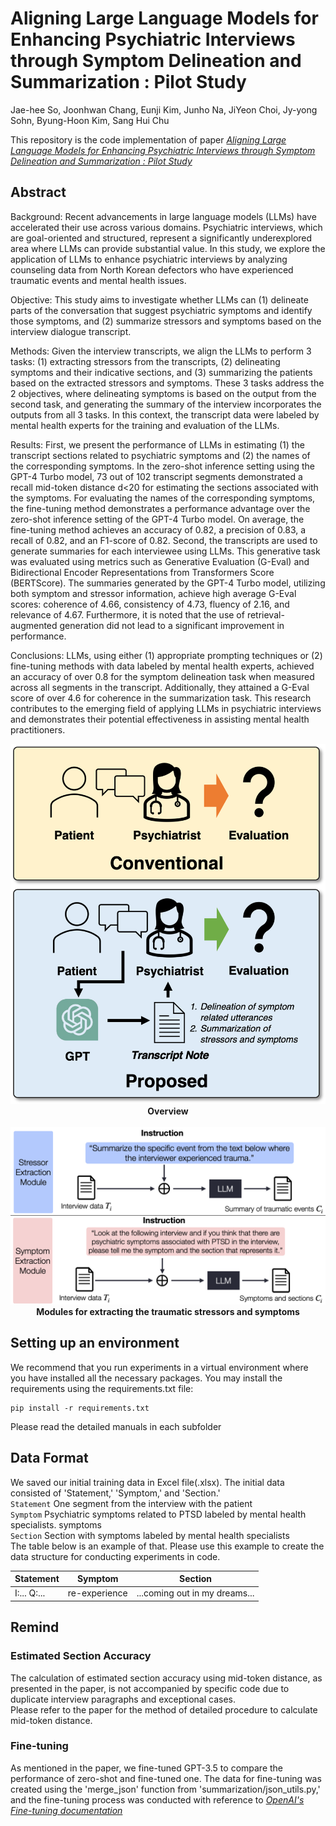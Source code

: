 # Aligning Large Language Models for Enhancing Psychiatric Interviews through Symptom Delineation and Summarization : Pilot Study

Jae-hee So, Joonhwan Chang, Eunji Kim, Junho Na, JiYeon Choi, Jy-yong Sohn, Byung-Hoon Kim, Sang Hui Chu

This repository is the code implementation of paper *[Aligning Large Language Models for Enhancing Psychiatric Interviews through Symptom Delineation and Summarization : Pilot Study](https://formative.jmir.org/2024/1/e58418/)* 

## Abstract

Background:
Recent advancements in large language models (LLMs) have accelerated their use across various domains. Psychiatric interviews, which are goal-oriented and structured, represent a significantly underexplored area where LLMs can provide substantial value. In this study, we explore the application of LLMs to enhance psychiatric interviews by analyzing counseling data from North Korean defectors who have experienced traumatic events and mental health issues.

Objective:
This study aims to investigate whether LLMs can (1) delineate parts of the conversation that suggest psychiatric symptoms and identify those symptoms, and (2) summarize stressors and symptoms based on the interview dialogue transcript.

Methods:
Given the interview transcripts, we align the LLMs to perform 3 tasks: (1) extracting stressors from the transcripts, (2) delineating symptoms and their indicative sections, and (3) summarizing the patients based on the extracted stressors and symptoms. These 3 tasks address the 2 objectives, where delineating symptoms is based on the output from the second task, and generating the summary of the interview incorporates the outputs from all 3 tasks. In this context, the transcript data were labeled by mental health experts for the training and evaluation of the LLMs.

Results:
First, we present the performance of LLMs in estimating (1) the transcript sections related to psychiatric symptoms and (2) the names of the corresponding symptoms. In the zero-shot inference setting using the GPT-4 Turbo model, 73 out of 102 transcript segments demonstrated a recall mid-token distance d<20 for estimating the sections associated with the symptoms. For evaluating the names of the corresponding symptoms, the fine-tuning method demonstrates a performance advantage over the zero-shot inference setting of the GPT-4 Turbo model. On average, the fine-tuning method achieves an accuracy of 0.82, a precision of 0.83, a recall of 0.82, and an F1-score of 0.82. Second, the transcripts are used to generate summaries for each interviewee using LLMs. This generative task was evaluated using metrics such as Generative Evaluation (G-Eval) and Bidirectional Encoder Representations from Transformers Score (BERTScore). The summaries generated by the GPT-4 Turbo model, utilizing both symptom and stressor information, achieve high average G-Eval scores: coherence of 4.66, consistency of 4.73, fluency of 2.16, and relevance of 4.67. Furthermore, it is noted that the use of retrieval-augmented generation did not lead to a significant improvement in performance.

Conclusions:
LLMs, using either (1) appropriate prompting techniques or (2) fine-tuning methods with data labeled by mental health experts, achieved an accuracy of over 0.8 for the symptom delineation task when measured across all segments in the transcript. Additionally, they attained a G-Eval score of over 4.6 for coherence in the summarization task. This research contributes to the emerging field of applying LLMs in psychiatric interviews and demonstrates their potential effectiveness in assisting mental health practitioners.

<p align="center">
  <img src="imgs/system_setup_2.png">
  <b>Overview</b>
<br><br>
  <img src="imgs/fig_modules.png">
  <b>Modules for extracting the traumatic stressors and symptoms</b>
</p>

## Setting up an environment

We recommend that you run experiments in a virtual environment where you have installed all the necessary packages.
You may install the requirements using the requirements.txt file:
```
pip install -r requirements.txt
```
Please read the detailed manuals in each subfolder

## Data Format

We saved our initial training data in Excel file(.xlsx). The initial data consisted of 'Statement,' 'Symptom,' and 'Section.'<br>
```Statement``` One segment from the interview with the patient <br>
```Symptom```  Psychiatric symptoms related to PTSD labeled by mental health specialists. symptoms <br>
```Section```  Section with symptoms labeled by mental health specialists <br>
The table below is an example of that. Please use this example to create the data structure for conducting experiments in code.

| Statement | Symptom | Section |
| --------- | --------- | --------- |
| I:... Q:...  | re-experience  | ...coming out in my dreams... |

## Remind

### Estimated Section Accuracy

The calculation of estimated section accuracy using mid-token distance, as presented in the paper, is not accompanied by specific code due to duplicate interview paragraphs and exceptional cases. <br> 
Please refer to the paper for the method of detailed procedure to calculate mid-token distance.

### Fine-tuning

As mentioned in the paper, we fine-tuned GPT-3.5 to compare the performance of zero-shot and fine-tuned one. The data for fine-tuning was created using the 'merge_json' function from 'summarization/json_utils.py,' and the fine-tuning process was conducted with reference to *[OpenAI's Fine-tuning documentation](https://platform.openai.com/docs/guides/fine-tuning)*
